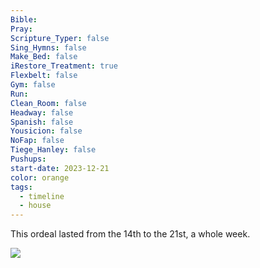 ```yaml
---
Bible: 
Pray: 
Scripture_Typer: false
Sing_Hymns: false
Make_Bed: false
iRestore_Treatment: true
Flexbelt: false
Gym: false
Run: 
Clean_Room: false
Headway: false
Spanish: false
Yousicion: false
NoFap: false
Tiege_Hanley: false
Pushups: 
start-date: 2023-12-21
color: orange
tags:
  - timeline
  - house
---
```

<span 
	  class='ob-timelines' 
	  data-title='nbkc Bank Removes Escrow Holdback' >
	  This ordeal lasted from the 14th to the 21st, a whole week.
</span>

![](https://i.imgur.com/7oNMDKg.png)
